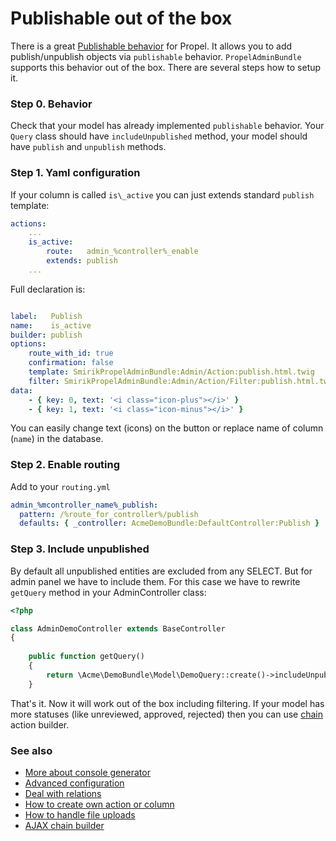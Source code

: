 Publishable out of the box
=======================

There is a great [Publishable behavior](https://github.com/willdurand/PublishableBehavior) for Propel. It allows you to add publish/unpublish objects via `publishable` behavior. `PropelAdminBundle` supports this behavior out of the box. There are several steps how to setup it.


### Step 0. Behavior

Check that your model has already implemented `publishable` behavior. Your `Query` class should have `includeUnpublished` method, your model should have `publish` and `unpublish` methods. 

### Step 1. Yaml configuration

If your column is called `is\_active` you can just extends standard `publish` template:

``` yaml
actions:
    ...
    is_active:
        route:   admin_%controller%_enable
        extends: publish
    ...
```

Full declaration is:

``` yaml

label:   Publish
name:    is_active
builder: publish
options:
    route_with_id: true
    confirmation: false
    template: SmirikPropelAdminBundle:Admin/Action:publish.html.twig
    filter: SmirikPropelAdminBundle:Admin/Action/Filter:publish.html.twig 
data:
    - { key: 0, text: '<i class="icon-plus"></i>' }
    - { key: 1, text: '<i class="icon-minus"></i>' }
```

You can easily change text (icons) on the button or replace name of column (`name`) in the database.

### Step 2. Enable routing

Add to your `routing.yml`


``` yaml
admin_%mcontroller_name%_publish:
  pattern: /%route_for_controller%/publish
  defaults: { _controller: AcmeDemoBundle:DefaultController:Publish }
```

### Step 3. Include unpublished

By default all unpublished entities are excluded from any SELECT. But for admin panel we have to include them. For this case we have to rewrite `getQuery` method in your AdminController class:


``` php
<?php

class AdminDemoController extends BaseController
{
    
	public function getQuery()
	{
		return \Acme\DemoBundle\Model\DemoQuery::create()->includeUnpublished();
	}
```

That's it. Now it will work out of the box including filtering. If your model has more statuses (like unreviewed, approved, rejected) then you can use [chain](chain.md) action builder.

### See also

- [More about console generator](generator.md)
- [Advanced configuration](configure.md)
- [Deal with relations](relations.md)
- [How to create own action or column](builders.md)
- [How to handle file uploads](upload.md)
- [AJAX chain builder](chain.md)
